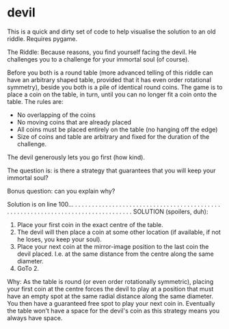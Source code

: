 # devil
This is a quick and dirty set of code to help visualise the solution to an old riddle. Requires pygame.

The Riddle:
Because reasons, you find yourself facing the devil. He challenges you to a challenge for your immortal soul (of course).

Before you both is a round table (more advanced telling of this riddle can have an arbitrary shaped table, provided that it has even order rotational symmetry), beside you both is a pile of identical round coins. The game is to place a coin on the table, in turn, until you can no longer fit a coin onto the table. The rules are:
  - No overlapping of the coins
  - No moving coins that are already placed
  - All coins must be placed entirely on the table (no hanging off the edge)
  - Size of coins and table are arbitrary and fixed for the duration of the challenge.

The devil generously lets you go first (how kind). 

The question is: is there a strategy that guarantees that you will keep your immortal soul?

Bonus question: can you explain why?

Solution is on line 100...
.
.
.
.
.
.
.
.
.
.
.
.
.
.
.
.
.
.
.
.
.
.
.
.
.
.
.
.
.
.
.
.
.
.
.
.
.
.
.
.
.
.
.
.
.
.
.
.
.
.
.
.
.
.
.
.
.
.
.
.
.
.
.
.
.
.
.
.
.
.
.
.
.
.
.
.
.
.
.
.
SOLUTION (spoilers, duh):
1. Place your first coin in the exact centre of the table.
2. The devil will then place a coin at some other location (if available, if not he loses, you keep your soul).
3. Place your next coin at the mirror-image position to the last coin the devil placed. I.e. at the same distance from the centre along the same diameter.
4. GoTo 2.

Why:
As the table is round (or even order rotationally symmetric), placing your first coin at the centre forces the devil to play at a position that must have an empty spot at the same radial distance along the same diameter. You then have a guaranteed free spot to play your next coin in. Eventually the table won't have a space for the devil's coin as this strategy means you always have space.
